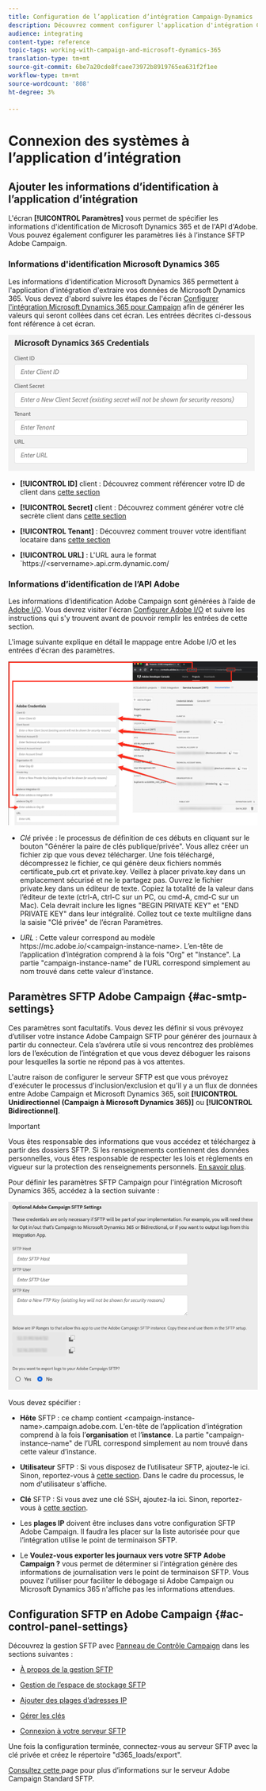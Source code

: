 ```yaml
---
title: Configuration de l’application d’intégration Campaign-Dynamics
description: Découvrez comment configurer l'application d'intégration Campaign-Dynamics
audience: integrating
content-type: reference
topic-tags: working-with-campaign-and-microsoft-dynamics-365
translation-type: tm+mt
source-git-commit: 6be7a20cde8fcaee73972b8919765ea631f2f1ee
workflow-type: tm+mt
source-wordcount: '808'
ht-degree: 3%

---
```



# Connexion des systèmes à l’application d’intégration

## Ajouter les informations d’identification à l’application d’intégration

L&#39;écran **[!UICONTROL Paramètres]** vous permet de spécifier les informations d&#39;identification de Microsoft Dynamics 365 et de l&#39;API d&#39;Adobe. Vous pouvez également configurer les paramètres liés à l’instance SFTP Adobe Campaign.

### Informations d&#39;identification Microsoft Dynamics 365

Les informations d&#39;identification Microsoft Dynamics 365 permettent à l&#39;application d&#39;intégration d&#39;extraire vos données de Microsoft Dynamics 365.  Vous devez d&#39;abord suivre les étapes de l&#39;écran [Configurer l&#39;intégration Microsoft Dynamics 365 pour Campaign](../../integrating/using/d365-acs-configure-d365.md) afin de générer les valeurs qui seront collées dans cet écran. Les entrées décrites ci-dessous font référence à cet écran.

![](assets/d365-to-acs-ui-page-workflows-settings-d365.png)

* **[!UICONTROL ID]** client : Découvrez comment référencer votre ID de client dans  [cette section](../../integrating/using/d365-acs-configure-d365.md#register-a-new-app)

* **[!UICONTROL Secret]** client : Découvrez comment générer votre clé secrète client dans  [cette section](../../integrating/using/d365-acs-configure-d365.md#generate-a-client-secret)

* **[!UICONTROL Tenant]** : Découvrez comment trouver votre identifiant locataire dans  [cette section](../../integrating/using/d365-acs-configure-d365.md#get-the-tenant-id)

* **[!UICONTROL URL]** : L&#39;URL aura le format `https://&lt;servername>.api.crm.dynamic.com/

### Informations d’identification de l’API Adobe

Les informations d’identification Adobe Campaign sont générées à l’aide de [Adobe I/O](https://www.adobe.io/). Vous devrez visiter l&#39;écran [Configurer Adobe I/O](../../integrating/using/d365-acs-configure-adobe-io.md) et suivre les instructions qui s&#39;y trouvent avant de pouvoir remplir les entrées de cette section.

L&#39;image suivante explique en détail le mappage entre Adobe I/O et les entrées d&#39;écran des paramètres.

![](assets/d365-to-acs-ui-page-workflows-settings-adobeio.png)

* *Clé* privée : le processus de définition de ces débuts en cliquant sur le bouton &quot;Générer la paire de clés publique/privée&quot;. Vous allez créer un fichier zip que vous devez télécharger. Une fois téléchargé, décompressez le fichier, ce qui génère deux fichiers nommés certificate_pub.crt et private.key. Veillez à placer private.key dans un emplacement sécurisé et ne le partagez pas. Ouvrez le fichier private.key dans un éditeur de texte. Copiez la totalité de la valeur dans l’éditeur de texte (ctrl-A, ctrl-C sur un PC, ou cmd-A, cmd-C sur un Mac). Cela devrait inclure les lignes &quot;BEGIN PRIVATE KEY&quot; et &quot;END PRIVATE KEY&quot; dans leur intégralité. Collez tout ce texte multiligne dans la saisie &quot;Clé privée&quot; de l’écran Paramètres.

* *URL* : Cette valeur correspond au modèle https\://mc.adobe.io/&lt;campaign-instance-name>. L’en-tête de l’application d’intégration comprend à la fois &quot;Org&quot; et &quot;Instance&quot;. La partie &quot;campaign-instance-name&quot; de l’URL correspond simplement au nom trouvé dans cette valeur d’instance.

## Paramètres SFTP Adobe Campaign {#ac-smtp-settings}

Ces paramètres sont facultatifs. Vous devez les définir si vous prévoyez d’utiliser votre instance Adobe Campaign SFTP pour générer des journaux à partir du connecteur. Cela s’avérera utile si vous rencontrez des problèmes lors de l’exécution de l’intégration et que vous devez déboguer les raisons pour lesquelles la sortie ne répond pas à vos attentes.

L&#39;autre raison de configurer le serveur SFTP est que vous prévoyez d&#39;exécuter le processus d&#39;inclusion/exclusion et qu&#39;il y a un flux de données entre Adobe Campaign et Microsoft Dynamics 365, soit **[!UICONTROL Unidirectionnel (Campaign à Microsoft Dynamics 365)]** ou **[!UICONTROL Bidirectionnel]**.

>[!IMPORTANT]
>
>Vous êtes responsable des informations que vous accédez et téléchargez à partir des dossiers SFTP. Si les renseignements contiennent des données personnelles, vous êtes responsable de respecter les lois et règlements en vigueur sur la protection des renseignements personnels. [En savoir plus](../../integrating/using/d365-acs-notices-and-recommendations.md#acs-msdyn-manage-privacy).


Pour définir les paramètres SFTP Campaign pour l&#39;intégration Microsoft Dynamics 365, accédez à la section suivante :

![](assets/d365-to-acs-ui-page-workflows-settings-sftp.png)

Vous devez spécifier :

* **Hôte** SFTP : ce champ contient  &lt;campaign-instance-name>.campaign.adobe.com. L’en-tête de l’application d’intégration comprend à la fois l’**organisation** et l’**instance**. La partie &quot;campaign-instance-name&quot; de l’URL correspond simplement au nom trouvé dans cette valeur d’instance.

* **Utilisateur** SFTP : Si vous disposez de l’utilisateur SFTP, ajoutez-le ici. Sinon, reportez-vous à [cette section](#ac-control-panel-settings). Dans le cadre du processus, le nom d&#39;utilisateur s&#39;affiche.

* **Clé** SFTP : Si vous avez une clé SSH, ajoutez-la ici. Sinon, reportez-vous à [cette section](#ac-control-panel-settings).

* Les **plages IP** doivent être incluses dans votre configuration SFTP Adobe Campaign. Il faudra les placer sur la liste autorisée pour que l’intégration utilise le point de terminaison SFTP.

* Le **Voulez-vous exporter les journaux vers votre SFTP Adobe Campaign ?** vous permet de déterminer si l’intégration génère des informations de journalisation vers le point de terminaison SFTP. Vous pouvez l&#39;utiliser pour faciliter le débogage si Adobe Campaign ou Microsoft Dynamics 365 n&#39;affiche pas les informations attendues.

## Configuration SFTP en Adobe Campaign {#ac-control-panel-settings}

Découvrez la gestion SFTP avec [Panneau de Contrôle Campaign](https://experienceleague.adobe.com/docs/control-panel/using/control-panel-home.html?lang=fr) dans les sections suivantes :

* [À propos de la gestion SFTP](https://experienceleague.adobe.com/docs/control-panel/using/sftp-management/about-sftp-management.html?lang=en#sftp-management)

* [Gestion de l’espace de stockage SFTP](https://experienceleague.adobe.com/docs/control-panel/using/sftp-management/key-management.html?lang=en#installing-ssh-key)

* [Ajouter des plages d’adresses IP](https://experienceleague.adobe.com/docs/control-panel/using/sftp-management/ip-range-allow-listing.html?lang=en#sftp-management)

* [Gérer les clés](https://experienceleague.adobe.com/docs/control-panel/using/sftp-management/key-management.html?lang=en#sftp-management)

* [Connexion à votre serveur SFTP](https://experienceleague.adobe.com/docs/control-panel/using/sftp-management/logging-into-sftp-server.html?lang=en#sftp-management)

Une fois la configuration terminée, connectez-vous au serveur SFTP avec la clé privée et créez le répertoire &quot;d365_loads/export&quot;.

[Consultez cette ](https://experienceleague.adobe.com/docs/campaign-standard-learn/control-panel/sftp-management/monitoring-server-capacity.html?lang=fr#sftp-management) page pour plus d’informations sur le serveur Adobe Campaign Standard SFTP.
